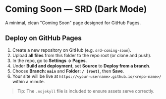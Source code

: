 # Coming Soon — SRD (Dark Mode)

A minimal, clean "Coming Soon" page designed for GitHub Pages.

## Deploy on GitHub Pages

1. Create a new repository on GitHub (e.g. `srd-coming-soon`).
2. Upload **all files** from this folder to the repo root (or clone and push).
3. In the repo, go to **Settings → Pages**.
4. Under **Build and deployment**, set **Source** to **Deploy from a branch**.
5. Choose **Branch: `main`** and **Folder: `/ (root)`**, then **Save**.
6. Your site will be live at `https://<your-username>.github.io/<repo-name>/` within a minute.

> Tip: The `.nojekyll` file is included to ensure assets serve correctly.
